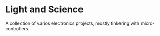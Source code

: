 # Light and Science

A collection of varios electronics projects, mostly tinkering with micro-controllers.
